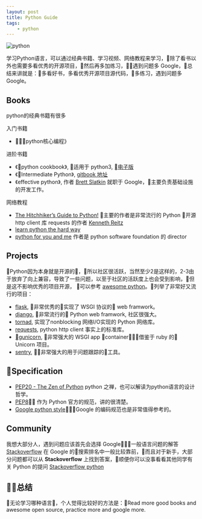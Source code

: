 ```yaml
---
layout: post
title: Python Guide
tags: 
    - python
---
```

![python](https://cdn-images-1.medium.com/max/1600/1*PPIp7twJJUknfohZqtL8pQ.png)

学习Python语言，可以通过经典书籍、学习视频、网络教程来学习，除了看书以外也需要多看优秀的开源项目，然后再多加练习，遇到问题多 Google，总结来讲就是：多看好书，多看优秀开源项目源代码，多练习，遇到问题多 Google。

## Books

python的经典书籍有很多

入门书籍

* 《python核心编程》

进阶书籍

* 《python cookbook》, 适用于 python3, [电子版](https://python3-cookbook.readthedocs.io/zh_CN/latest/index.html)
* 《Intermediate Python》, [gitbook 地址](https://eastlakeside.gitbooks.io/interpy-zh/content/)
* 《effective python》, 作者 [Brett Slatkin](https://www.linkedin.com/in/bslatkin/) 就职于 Google，主要负责基础设施的开发工作。

网络教程

* [The Hitchhiker’s Guide to Python!](https://docs.python-guide.org/) 主要的作者是非常流行的 Python 开源 http client 库 requests 的作者 [Kenneth Reitz](https://github.com/kennethreitz)
* [learn python the hard way](https://learnpythonthehardway.org/book/)
* [python for you and me](https://pymbook.readthedocs.io/en/latest/index.htm) 作者是 python software foundation 的 director

## Projects

Python因为本身就是开源的，所以社区很活跃，当然至少2是这样的，2-3由于放弃了向上兼容，导致了一些问题，以至于社区的活跃度上也会受到影响，但是这不影响优秀的项目开源， 可以参考 [awesome python](https://github.com/vinta/awesome-python)。列举了非常好又流行的项目：

* [flask](https://github.com/pallets/flask), 非常优秀的实现了 WSGI 协议的 web framwork。
* [django](https://github.com/django/django), 非常流行的 Python web framwork, 社区很强大。
* [tornad](https://github.com/tornadoweb/tornado), 实现了nonblocking 网络I/O实现的 Python 网络库。
* [requests](https://github.com/requests/requests), python http client 事实上的标准库。
* [gunicorn](https://github.com/benoitc/gunicorn), 非常强大的 WSGI app container，借鉴于 ruby 的 Unicorn 项目。
* [sentry](https://github.com/getsentry/sentry), 非常强大的用于问题跟踪的工具。

## Specification

* [PEP20 - The Zen of Python](https://www.python.org/dev/peps/pep-0020/) python 之禅，也可以解读为python语言的设计哲学。
* [PEP8](https://www.python.org/dev/peps/pep-0008/) 作为 Python 官方的规范，讲的很清楚。
* [Google python style](https://github.com/google/styleguide/blob/gh-pages/pyguide.md)，Google 的编码规范也是非常值得参考的。

## Community

我想大部分人，遇到问题应该首先会选择 Google，一般语言问题的解答 [Stackoverflow](https://stackoverflow.com/) 在 Google 的搜索排名中一般比较靠前，而且对于新手，大部分问题都可以从 **Stackoverflow** 上找到答案，顺便你可以没事看看其他同学有关 Python 的提问 [Stackoverflow python](https://stackoverflow.com/questions/tagged/python)

## 总结

无论学习哪种语言，个人觉得比较好的方法是：Read more good books and awesome open source, practice more and google more.
